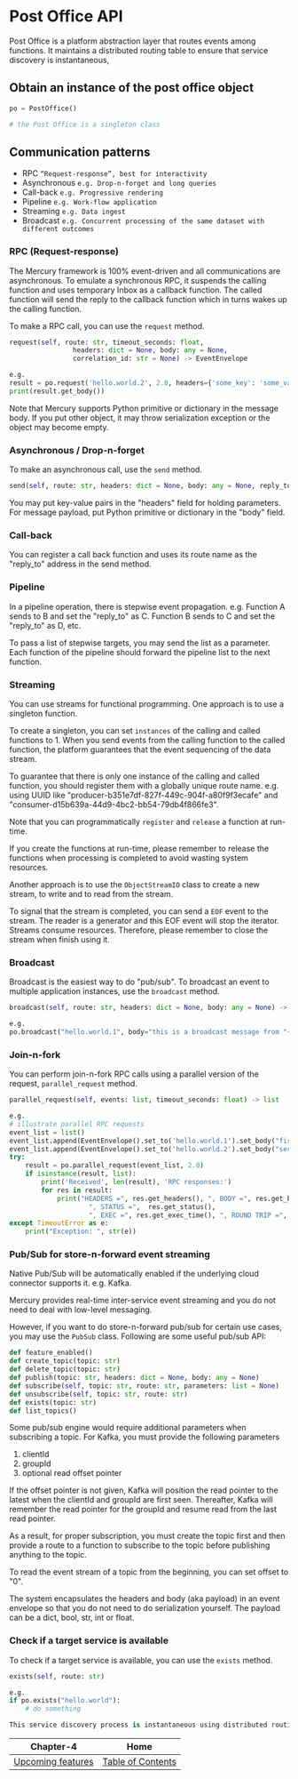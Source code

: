 # Post Office API

Post Office is a platform abstraction layer that routes events among functions. It maintains a distributed routing table to ensure that service discovery is instantaneous,

## Obtain an instance of the post office object

```python
po = PostOffice()

# the Post Office is a singleton class
```

## Communication patterns

- RPC `“Request-response”, best for interactivity`
- Asynchronous `e.g. Drop-n-forget and long queries`
- Call-back `e.g. Progressive rendering`
- Pipeline `e.g. Work-flow application`
- Streaming `e.g. Data ingest`
- Broadcast `e.g. Concurrent processing of the same dataset with different outcomes`

### RPC (Request-response)

The Mercury framework is 100% event-driven and all communications are asynchronous. To emulate a synchronous RPC, it suspends the calling function and uses temporary Inbox as a callback function. The called function will send the reply to the callback function which in turns wakes up the calling function.

To make a RPC call, you can use the `request` method.

```python
request(self, route: str, timeout_seconds: float,
                headers: dict = None, body: any = None,
                correlation_id: str = None) -> EventEnvelope

e.g.
result = po.request('hello.world.2', 2.0, headers={'some_key': 'some_value'}, body='hello world')
print(result.get_body())

```

Note that Mercury supports Python primitive or dictionary in the message body. If you put other object, it may throw serialization exception or the object may become empty.

### Asynchronous / Drop-n-forget

To make an asynchronous call, use the `send` method.

```python
send(self, route: str, headers: dict = None, body: any = None, reply_to: str = None, me=True) -> None
```

You may put key-value pairs in the "headers" field for holding parameters. For message payload, put Python primitive or dictionary in the "body" field.

### Call-back

You can register a call back function and uses its route name as the "reply_to" address in the send method.

### Pipeline

In a pipeline operation, there is stepwise event propagation. e.g. Function A sends to B and set the "reply_to" as C. Function B sends to C and set the "reply_to" as D, etc.

To pass a list of stepwise targets, you may send the list as a parameter. Each function of the pipeline should forward the pipeline list to the next function.

### Streaming

You can use streams for functional programming. One approach is to use a singleton function.

To create a singleton, you can set `instances` of the calling and called functions to 1. When you send events from the calling function to the called function, the platform guarantees that the event sequencing of the data stream.

To guarantee that there is only one instance of the calling and called function, you should register them with a globally unique route name. e.g. using UUID like "producer-b351e7df-827f-449c-904f-a80f9f3ecafe" and "consumer-d15b639a-44d9-4bc2-bb54-79db4f866fe3".

Note that you can programmatically `register` and `release` a function at run-time.

If you create the functions at run-time, please remember to release the functions when processing is completed to avoid wasting system resources.

Another approach is to use the `ObjectStreamIO` class to create a new stream, to write and to read from the stream.

To signal that the stream is completed, you can send a `EOF` event to the stream. The reader is a generator and this EOF event will stop the iterator. Streams consume resources. Therefore, please remember to close the stream when finish using it.

### Broadcast

Broadcast is the easiest way to do "pub/sub". To broadcast an event to multiple application instances, use the `broadcast` method.

```python
broadcast(self, route: str, headers: dict = None, body: any = None) -> None

e.g.
po.broadcast("hello.world.1", body="this is a broadcast message from "+platform.get_origin())

```

### Join-n-fork

You can perform join-n-fork RPC calls using a parallel version of the request, `parallel_request` method.

```python
parallel_request(self, events: list, timeout_seconds: float) -> list

e.g.
# illustrate parallel RPC requests
event_list = list()
event_list.append(EventEnvelope().set_to('hello.world.1').set_body("first request"))
event_list.append(EventEnvelope().set_to('hello.world.2').set_body("second request"))
try:
    result = po.parallel_request(event_list, 2.0)
    if isinstance(result, list):
        print('Received', len(result), 'RPC responses:')
        for res in result:
            print("HEADERS =", res.get_headers(), ", BODY =", res.get_body(),
                    ", STATUS =",  res.get_status(),
                    ", EXEC =", res.get_exec_time(), ", ROUND TRIP =", res.get_round_trip(), "ms")
except TimeoutError as e:
    print("Exception: ", str(e))
```


### Pub/Sub for store-n-forward event streaming

Native Pub/Sub will be automatically enabled if the underlying cloud connector supports it. e.g. Kafka.

Mercury provides real-time inter-service event streaming and you do not need to deal with low-level messaging.

However, if you want to do store-n-forward pub/sub for certain use cases, you may use the `PubSub` class.
Following are some useful pub/sub API:

```python
def feature_enabled()
def create_topic(topic: str)
def delete_topic(topic: str)
def publish(topic: str, headers: dict = None, body: any = None)
def subscribe(self, topic: str, route: str, parameters: list = None)
def unsubscribe(self, topic: str, route: str)
def exists(topic: str)
def list_topics()

```
Some pub/sub engine would require additional parameters when subscribing a topic. For Kafka, you must provide the following parameters

1. clientId
2. groupId
3. optional read offset pointer

If the offset pointer is not given, Kafka will position the read pointer to the latest when the clientId and groupId are first seen.
Thereafter, Kafka will remember the read pointer for the groupId and resume read from the last read pointer.

As a result, for proper subscription, you must create the topic first and then provide a route to a function to subscribe to the topic before publishing anything to the topic.

To read the event stream of a topic from the beginning, you can set offset to "0".

The system encapsulates the headers and body (aka payload) in an event envelope so that you do not need to do serialization yourself.
The payload can be a dict, bool, str, int or float.

### Check if a target service is available

To check if a target service is available, you can use the `exists` method.

```python
exists(self, route: str)

e.g.
if po.exists("hello.world"):
    # do something

This service discovery process is instantaneous using distributed routing table.

```


| Chapter-4                                 | Home                                     |
| :----------------------------------------:|:----------------------------------------:|
| [Upcoming features](CHAPTER-4.md)         | [Table of Contents](TABLE-OF-CONTENTS.md)|
